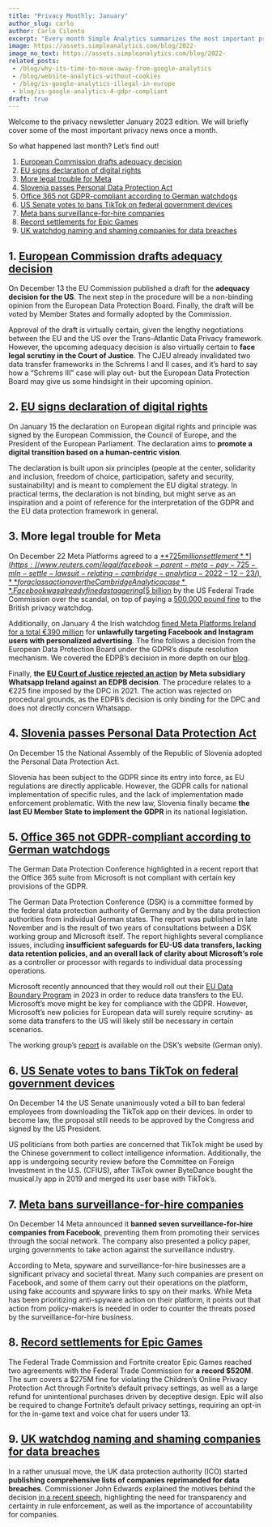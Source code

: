 ```yaml
---
title: "Privacy Monthly: January"
author_slug: carlo
author: Carlo Cilento
excerpt: "Every month Simple Analytics summarizes the most important privacy events. Here is our January recap"
image: https://assets.simpleanalytics.com/blog/2022-
image_no_text: https://assets.simpleanalytics.com/blog/2022-
related_posts:
 - /blog/why-its-time-to-move-away-from-google-analytics
 - /blog/website-analytics-without-cookies
 - /blog/is-google-analytics-illegal-in-europe
 - blog/is-google-analytics-4-gdpr-compliant
draft: true
---
```


Welcome to the privacy newsletter January 2023 edition. We will briefly cover some of the most important privacy news once a month.

So what happened last month? Let’s find out!

1. [European Commission drafts adequacy decision](#1-european-commission-drafts-adequacy-decision)
2. [EU signs declaration of digital rights](#2-eu-signs-declaration-of-digital-rights)
3. [More legal trouble for Meta](#3-more-legal-trouble-for-meta)
4. [Slovenia passes Personal Data Protection Act](#4-slovenia-passes-personal-data-protection-act)
5. [Office 365 not GDPR-compliant according to German watchdogs](#5-office-365-not-gdpr-compliant-according-to-german-watchdogs)
6. [US Senate votes to bans TikTok on federal government devices](#6-us-senate-votes-to-bans-tiktok-on-federal-government-devices)
7. [Meta bans surveillance-for-hire companies](#7-meta-bans-surveillance-for-hire-companies)
8. [Record settlements for Epic Games](#8-record-settlements-for-epic-games)
9. [UK watchdog naming and shaming companies for data breaches](#9-uk-watchdog-naming-and-shaming-companies-for-data-breaches)


## 1. [European Commission drafts adequacy decision](https://ec.europa.eu/commission/presscorner/detail/en/ip_22_7631)

On December 13 the EU Commission published a draft for the **adequacy decision for the US**. The next step in the procedure will be a non-binding opinion from the European Data Protection Board. Finally, the draft will be voted by Member States and formally adopted by the Commission.

Approval of the draft is virtually certain, given the lengthy negotiations between the EU and the US over the Trans-Atlantic Data Privacy framework. However, the upcoming adequacy decision is also virtually certain to **face legal scrutiny in the Court of Justice**. The CJEU already invalidated two data transfer frameworks in the Schrems I and II cases, and it’s hard to say how a “Schrems III” case will play out- but the European Data Protection Board may give us some hindsight in their upcoming opinion.

## 2. [EU signs declaration of digital rights](https://digital-strategy.ec.europa.eu/en/policies/digital-principles)

On January 15 the declaration on European digital rights and principle was signed by the European Commission, the Council of Europe, and the President of the European Parliament. The declaration aims to **promote a digital transition based on a human-centric vision**.

The declaration is built upon six principles (people at the center, solidarity and inclusion, freedom of choice, participation, safety and security, sustainability) and is meant to complement the EU digital strategy. In practical terms, the declaration is not binding, but might serve as an inspiration and a point of reference for the interpretation of the GDPR and the EU data protection framework in general.

## 3. More legal trouble for Meta

On December 22 Meta Platforms agreed to a [**$725 million settlement**](https://www.reuters.com/legal/facebook-parent-meta-pay-725-mln-settle-lawsuit-relating-cambridge-analytica-2022-12-23/) **for a class action over the Cambridge Analytica case**. Facebook was already fined a staggering [$5 billion](https://www.theguardian.com/technology/2019/jul/24/facebook-to-pay-5bn-fine-as-regulator-files-cambridge-analytica-complaint) by the US Federal Trade Commission over the scandal, on top of paying a [500.000 pound fine](https://www.theguardian.com/technology/2018/oct/25/facebook-fined-uk-privacy-access-user-data-cambridge-analytica) to the British privacy watchdog.

Additionally, on January 4 the Irish watchdog [fined Meta Platforms Ireland for a total €390 million](https://www.wsj.com/articles/metas-targeted-ad-model-faces-restrictions-in-europe-11670335772) for **unlawfully targeting Facebook and Instagram users with personalized advertising**. The fine follows a decision from the European Data Protection Board under the GDPR’s dispute resolution mechanism. We covered the EDPB’s decision in more depth on our [blog](https://www.simpleanalytics.com/en/blog/meta-targeted-advertising-not-gdpr-compliant).

Finally, **the** [**EU Court of Justice rejected an action**](https://edpb.europa.eu/news/news/2022/general-court-whatsapp-annulment-action-inadmissible_en) **by Meta subsidiary Whatsapp Ireland against an EDPB decision**. The procedure relates to a €225 fine imposed by the DPC in 2021. The action was rejected on procedural grounds, as the EDPB’s decision is only binding for the DPC and does not directly concern Whatsapp.

## 4. [Slovenia passes Personal Data Protection Act](https://iapp.org/news/a/slovenia-passes-personal-data-protection-act/)

On December 15 the National Assembly of the Republic of Slovenia adopted the Personal Data Protection Act.

Slovenia has been subject to the GDPR since its entry into force, as EU regulations are directly applicable. However, the GDPR calls for national implementation of specific rules, and the lack of implementation made enforcement problematic. With the new law, Slovenia finally became **the last EU Member State to implement the GDPR** in its national legislation.

## 5. [Office 365 not GDPR-compliant according to German watchdogs](https://techcrunch.com/2022/11/28/microsoft-365-faces-darkening-gdpr-compliance-clouds-after-german-report/)

The German Data Protection Conference highlighted in a recent report that the Office 365 suite from Microsoft is not compliant with certain key provisions of the GDPR.

The German Data Protection Conference (DSK) is a committee formed by the federal data protection authority of Germany and by the data protection authorities from individual German states. The report was published in late November and is the result of two years of consultations between a DSK working group and Microsoft itself. The report highlights several compliance issues, including **insufficient safeguards for EU-US data transfers, lacking data retention policies, and an overall lack of clarity about Microsoft’s role** as a controller or processor with regards to individual data processing operations.

Microsoft recently announced that they would roll out their [EU Data Boundary Program](https://blogs.microsoft.com/eupolicy/2022/12/15/eu-data-boundary-cloud-rollout/) in 2023 in order to reduce data transfers to the EU. Microsoft’s move might be key for compliance with the GDPR. However, Microsoft’s new policies for European data will surely require scrutiny- as some data transfers to the US will likely still be necessary in certain scenarios.

The working group’s [report](https://datenschutzkonferenz-online.de/media/dskb/2022_24_11_festlegung_MS365_zusammenfassung.pdf) is available on the DSK’s website (German only).

## 6. [US Senate votes to bans TikTok on federal government devices](https://iapp.org/news/a/us-senate-passes-bill-to-ban-tiktok-on-federal-government-devices/)

On December 14 the US Senate unanimously voted a bill to ban federal employees from downloading the TikTok app on their devices. In order to become law, the proposal still needs to be approved by the Congress and signed by the US President.

US politicians from both parties are concerned that TikTok might be used by the Chinese government to collect intelligence information. Additionally, the app is undergoing security review before the Committee on Foreign Investment in the U.S. (CFIUS), after TikTok owner ByteDance bought the musical.ly app in 2019 and merged its user base with TikTok’s.

## 7. [Meta bans surveillance-for-hire companies](https://www.cyberscoop.com/meta-surveillance-for-hire-government-action/)

On December 14 Meta announced it **banned seven surveillance-for-hire companies from Facebook**, preventing them from promoting their services through the social network. The company also presented a policy paper, urging governments to take action against the surveillance industry.

According to Meta, spyware and surveillance-for-hire businesses are a significant privacy and societal threat. Many such companies are present on Facebook, and some of them carry out their operations on the platform, using fake accounts and spyware links to spy on their marks. While Meta has been prioritizing anti-spyware action on their platform, it points out that action from policy-makers is needed in order to counter the threats posed by the surveillance-for-hire business.

## 8. [Record settlements for Epic Games](https://www.ftc.gov/news-events/news/press-releases/2022/12/fortnite-video-game-maker-epic-games-pay-more-half-billion-dollars-over-ftc-allegations)

The Federal Trade Commission and Fortnite creator Epic Games reached two agreements with the Federal Trade Commission for **a** **record $520M**. The sum covers a $275M fine for violating the Children’s Online Privacy Protection Act through Fortnite’s default privacy settings, as well as a large refund for unintentional purchases driven by deceptive design. Epic will also be required to change Fortnite’s default privacy settings, requiring an opt-in for the in-game text and voice chat for users under 13.

## 9. [UK watchdog naming and shaming companies for data breaches](https://www.dacbeachcroft.com/en/gb/articles/2022/december/named-and-shamed-ico-now-publishing-names-of-organisations-suffering-data-breaches/)

In a rather unusual move, the UK data protection authority (ICO) started **publishing comprehensive lists of companies reprimanded for data breaches**. Commissioner John Edwards explained the motives behind the decision [in a recent speech](https://ico.org.uk/about-the-ico/media-centre/news-and-blogs/2022/11/how-the-ico-enforces-a-new-strategic-approach-to-regulatory-action/), highlighting the need for transparency and certainty in rule enforcement, as well as the importance of accountability for companies.
